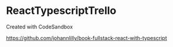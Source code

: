 # ReactTypescriptTrello

Created with CodeSandbox

https://github.com/johannlilly/book-fullstack-react-with-typescript

